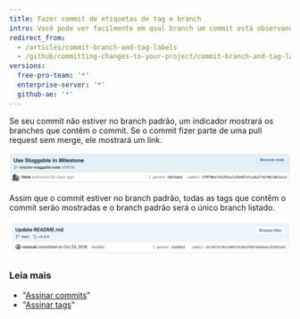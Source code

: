 ```yaml
---
title: Fazer commit de etiquetas de tag e branch
intro: Você pode ver facilmente em qual branch um commit está observando as etiquetas abaixo do commit na página do commit.
redirect_from:
  - /articles/commit-branch-and-tag-labels
  - /github/committing-changes-to-your-project/commit-branch-and-tag-labels
versions:
  free-pro-team: '*'
  enterprise-server: '*'
  github-ae: '*'
---
```


Se seu commit não estiver no branch padrão, um indicador mostrará os branches que contêm o commit. Se o commit fizer parte de uma pull request sem merge, ele mostrará um link.

![Etiqueta do branch do commit](/assets/images/help/commits/Commit-branch-label.png)

Assim que o commit estiver no branch padrão, todas as tags que contêm o commit serão mostradas e o branch padrão será o único branch listado.

![Commit-main-label](/assets/images/help/commits/Commit-master-label.png)

### Leia mais

* "[Assinar commits](/articles/signing-commits)"
* "[Assinar tags](/articles/signing-tags)"
